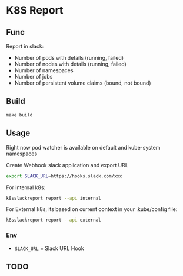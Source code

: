 # K8S Report 

## Func

Report in slack:
- Number of pods with details (running, failed)
- Number of nodes with details (running, failed)
- Number of namespaces
- Number of jobs
- Number of persistent volume claims (bound, not bound)

## Build

```
make build
```

## Usage

Right now pod watcher is available on default and kube-system namespaces

Create Webhook slack application and export URL

```sh
export SLACK_URL=https://hooks.slack.com/xxx
```

For internal k8s:

```sh
k8sslackreport report --api internal
```

For External k8s, its based on current context in your .kube/config file:

```sh
k8sslackreport report --api external
```

### Env

- `SLACK_URL` = Slack URL Hook

## TODO
